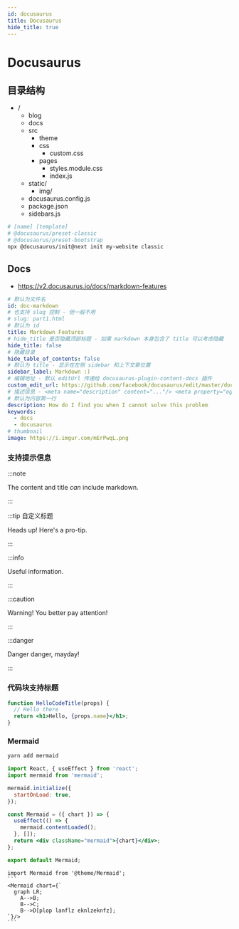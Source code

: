 ```yaml
---
id: docusaurus
title: Docusaurus
hide_title: true
---
```


# Docusaurus

## 目录结构

- /
  - blog
  - docs
  - src
    - theme
    - css
      - custom.css
    - pages
      - styles.module.css
      - index.js
  - static/
    - img/
  - docusaurus.config.js
  - package.json
  - sidebars.js

```bash
# [name] [template]
# @docusaurus/preset-classic
# @docusaurus/preset-bootstrap
npx @docusaurus/init@next init my-website classic
```

## Docs

- https://v2.docusaurus.io/docs/markdown-features

```yaml
# 默认为文件名
id: doc-markdown
# 也支持 slug 控制 - 但一般不用
# slug: part1.html
# 默认为 id
title: Markdown Features
# hide_title 是否隐藏顶部标题 - 如果 markdown 本身包含了 title 可以考虑隐藏
hide_title: false
# 隐藏目录
hide_table_of_contents: false
# 默认为 title - 显示在左侧 sidebar 和上下文章位置
sidebar_label: Markdown :)
# 编辑地址 - 默认 editUrl 传递给 docusaurus-plugin-content-docs 插件
custom_edit_url: https://github.com/facebook/docusaurus/edit/master/docs/api-doc-markdown.md
# 描述信息 - <meta name="description" content="..."/> <meta property="og:description" content="..."/>
# 默认为内容第一行
description: How do I find you when I cannot solve this problem
keywords:
  - docs
  - docusaurus
# thumbnail
image: https://i.imgur.com/mErPwqL.png
```

### 支持提示信息

:::note

The content and title _can_ include markdown.

:::

:::tip 自定义标题

Heads up! Here's a pro-tip.

:::

:::info

Useful information.

:::

:::caution

Warning! You better pay attention!

:::

:::danger

Danger danger, mayday!

:::

### 代码块支持标题

```jsx {2-3} title="/src/components/HelloCodeTitle.js"
function HelloCodeTitle(props) {
  // Hello there
  return <h1>Hello, {props.name}</h1>;
}
```

### Mermaid

```bash
yarn add mermaid
```

```jsx title="src/theme/Mermaid.js"
import React, { useEffect } from 'react';
import mermaid from 'mermaid';

mermaid.initialize({
  startOnLoad: true,
});

const Mermaid = ({ chart }) => {
  useEffect(() => {
    mermaid.contentLoaded();
  }, []);
  return <div className="mermaid">{chart}</div>;
};

export default Mermaid;
```

    import Mermaid from '@theme/Mermaid';
    ```
    <Mermaid chart={`
      graph LR;
        A-->B;
        B-->C;
        B-->D[plop lanflz eknlzeknfz];
    `}/>
    ```
